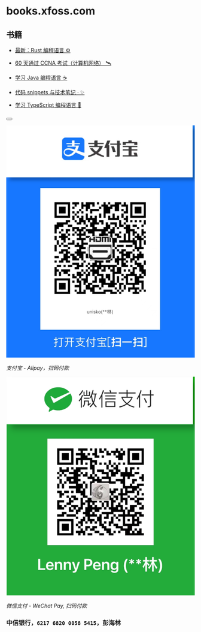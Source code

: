 # books.xfoss.com

## 书籍

- [最新：Rust 编程语言 ⚙️](https://rust-lang.xfoss.com/)

- [60 天通过 CCNA 考试（计算机网络） 🛰️](https://ccna.xfoss.com/)

- [学习 Java 编程语言 ☕️](https://java-lang.xfoss.com/)

- [代码 snippets 与技术笔记 · ✨](https://snippets.xfoss.com/)

- [学习 TypeScript 编程语言 📃](https://ts-lang.xfoss.com/)



<button class="section" target="payments" hide="打赏, donation 💰" show="打赏，donation 💰"></button>

<!--sec data-title="付款方式/Payments" data-id="payments" data-show=false ces-->


![支付宝-Alipay](alipay-laxers.png)

*支付宝 - Alipay，扫码付款*




![微信支付-WeChat Pay](wechat-pay-lenny.png)

*微信支付 - WeChat Pay, 扫码付款*


### 中信银行，`6217 6820 0058 5415`，彭海林

<!--endsec-->
